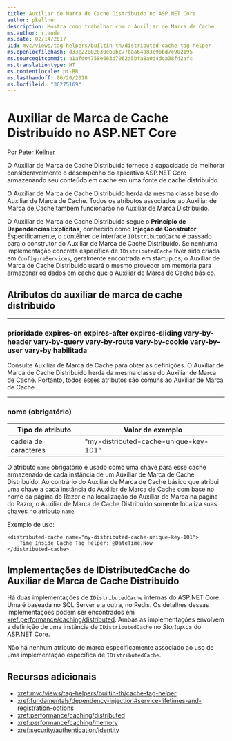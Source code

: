 ```yaml
---
title: Auxiliar de Marca de Cache Distribuído no ASP.NET Core
author: pkellner
description: Mostra como trabalhar com o Auxiliar de Marca de Cache
ms.author: riande
ms.date: 02/14/2017
uid: mvc/views/tag-helpers/builtin-th/distributed-cache-tag-helper
ms.openlocfilehash: d33c22802030eb9bc77baa64b83c9bbd7e902195
ms.sourcegitcommit: a1afd04758e663d7062a5bfa8a0d4dca38f42afc
ms.translationtype: HT
ms.contentlocale: pt-BR
ms.lasthandoff: 06/20/2018
ms.locfileid: "36275169"
---
```

# <a name="distributed-cache-tag-helper-in-aspnet-core"></a>Auxiliar de Marca de Cache Distribuído no ASP.NET Core

Por [Peter Kellner](http://peterkellner.net) 

O Auxiliar de Marca de Cache Distribuído fornece a capacidade de melhorar consideravelmente o desempenho do aplicativo ASP.NET Core armazenando seu conteúdo em cache em uma fonte de cache distribuído.

O Auxiliar de Marca de Cache Distribuído herda da mesma classe base do Auxiliar de Marca de Cache. Todos os atributos associados ao Auxiliar de Marca de Cache também funcionarão no Auxiliar de Marca Distribuído.

O Auxiliar de Marca de Cache Distribuído segue o **Princípio de Dependências Explícitas**, conhecido como **Injeção de Construtor**. Especificamente, o contêiner de interface `IDistributedCache` é passado para o construtor do Auxiliar de Marca de Cache Distribuído. Se nenhuma implementação concreta específica de `IDistributedCache` tiver sido criada em `ConfigureServices`, geralmente encontrada em startup.cs, o Auxiliar de Marca de Cache Distribuído usará o mesmo provedor em memória para armazenar os dados em cache que o Auxiliar de Marca de Cache básico.

## <a name="distributed-cache-tag-helper-attributes"></a>Atributos do auxiliar de marca de cache distribuído

- - -

### <a name="enabled-expires-on-expires-after-expires-sliding-vary-by-header-vary-by-query-vary-by-route-vary-by-cookie-vary-by-user-vary-by-priority"></a>prioridade expires-on expires-after expires-sliding vary-by-header vary-by-query vary-by-route vary-by-cookie vary-by-user vary-by habilitada

Consulte Auxiliar de Marca de Cache para obter as definições. O Auxiliar de Marca de Cache Distribuído herda da mesma classe do Auxiliar de Marca de Cache. Portanto, todos esses atributos são comuns ao Auxiliar de Marca de Cache.

- - -

### <a name="name-required"></a>nome (obrigatório)

| Tipo de atributo    | Valor de exemplo     |
|----------------   |----------------   |
| cadeia de caracteres    | "my-distributed-cache-unique-key-101"     |

O atributo `name` obrigatório é usado como uma chave para esse cache armazenado de cada instância de um Auxiliar de Marca de Cache Distribuído. Ao contrário do Auxiliar de Marca de Cache básico que atribui uma chave a cada instância do Auxiliar de Marca de Cache com base no nome da página do Razor e na localização do Auxiliar de Marca na página do Razor, o Auxiliar de Marca de Cache Distribuído somente localiza suas chaves no atributo `name`

Exemplo de uso:

```cshtml
<distributed-cache name="my-distributed-cache-unique-key-101">
    Time Inside Cache Tag Helper: @DateTime.Now
</distributed-cache>
```

## <a name="distributed-cache-tag-helper-idistributedcache-implementations"></a>Implementações de IDistributedCache do Auxiliar de Marca de Cache Distribuído

Há duas implementações de `IDistributedCache` internas do ASP.NET Core. Uma é baseada no SQL Server e a outra, no Redis. Os detalhes dessas implementações podem ser encontrados em <xref:performance/caching/distributed>. Ambas as implementações envolvem a definição de uma instância de `IDistributedCache` no *Startup.cs* do ASP.NET Core.

Não há nenhum atributo de marca especificamente associado ao uso de uma implementação específica de `IDistributedCache`.

## <a name="additional-resources"></a>Recursos adicionais

* <xref:mvc/views/tag-helpers/builtin-th/cache-tag-helper>
* <xref:fundamentals/dependency-injection#service-lifetimes-and-registration-options>
* <xref:performance/caching/distributed>
* <xref:performance/caching/memory>
* <xref:security/authentication/identity>
